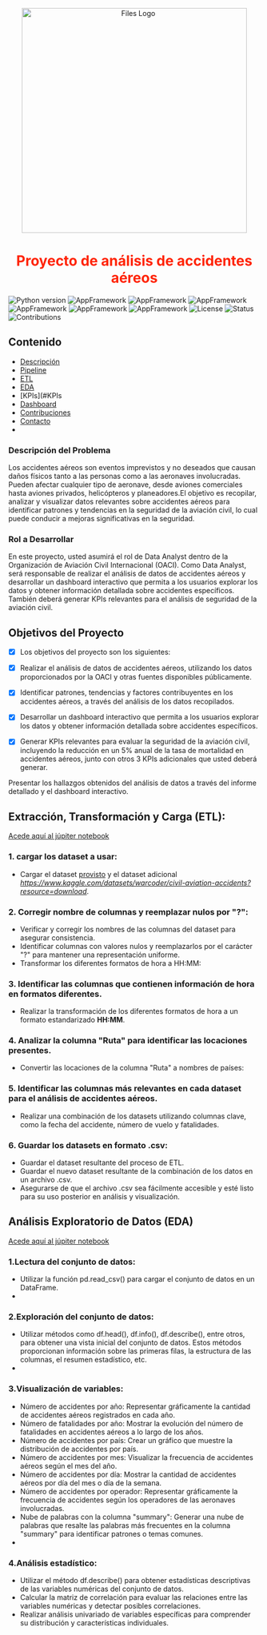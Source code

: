 <p align="center">
  <img alt="Files Logo" src="https://github.com/caozrich/AviationIncidentDashboard/assets/34092193/d0356121-de8c-430f-ba92-bf7fc54616f8" width="450" />
  <h1 align=center style="color: #FF2403">Proyecto de análisis de accidentes aéreos</h1>
</p>

![Python version](https://img.shields.io/badge/Python-3.11.0-lightgrey) ![AppFramework](https://img.shields.io/badge/libs-pandas-blue) ![AppFramework](https://img.shields.io/badge/-streamlit-yellow) ![AppFramework](https://img.shields.io/badge/-matplotlib-red) ![AppFramework](https://img.shields.io/badge/-seaborn-orange) ![AppFramework](https://img.shields.io/badge/-sqlite3-blue) ![AppFramework](https://img.shields.io/badge/-prophet-green) ![License](https://img.shields.io/badge/License-MIT-orange)
![Status](https://img.shields.io/badge/Status-Active-brightgreen) ![Contributions](https://img.shields.io/badge/Contributions-Welcome-green)

## Contenido
- [Descripción](#Descripción)
- [Pipeline](#Pipeline)
- [ETL](#Extracción-Transformación-y-Carga-ETL)
- [EDA](#Análisis-Exploratorio-de-Datos-EDA)
- [KPIs](#KPIs
- [Dashboard](#Dashboard)
- [Contribuciones](#Contribuciones)
- [Contacto](#Contacto)
- 
### Descripción del Problema
Los accidentes aéreos son eventos imprevistos y no deseados que causan daños físicos tanto a las personas como a las aeronaves involucradas. Pueden afectar cualquier tipo de aeronave, desde aviones comerciales hasta aviones privados, helicópteros y planeadores.El objetivo es recopilar, analizar y visualizar datos relevantes sobre accidentes aéreos para identificar patrones y tendencias en la seguridad de la aviación civil, lo cual puede conducir a mejoras significativas en la seguridad.

### Rol a Desarrollar
En este proyecto, usted asumirá el rol de Data Analyst dentro de la Organización de Aviación Civil Internacional (OACI). Como Data Analyst, será responsable de realizar el análisis de datos de accidentes aéreos y desarrollar un dashboard interactivo que permita a los usuarios explorar los datos y obtener información detallada sobre accidentes específicos. También deberá generar KPIs relevantes para el análisis de seguridad de la aviación civil.

## Objetivos del Proyecto

- [x]  Los objetivos del proyecto son los siguientes:

- [x] Realizar el análisis de datos de accidentes aéreos, utilizando los datos proporcionados por la OACI y otras fuentes disponibles públicamente.

- [x] Identificar patrones, tendencias y factores contribuyentes en los accidentes aéreos, a través del análisis de los datos recopilados.

- [x] Desarrollar un dashboard interactivo que permita a los usuarios explorar los datos y obtener información detallada sobre accidentes específicos.

- [x] Generar KPIs relevantes para evaluar la seguridad de la aviación civil, incluyendo la reducción en un 5% anual de la tasa de mortalidad en accidentes aéreos, junto con otros 3 KPIs adicionales que usted deberá generar.

Presentar los hallazgos obtenidos del análisis de datos a través del informe detallado y el dashboard interactivo.

## Extracción, Transformación y Carga (ETL):

[Acede aquí al júpiter notebook](https://github.com/caozrich/AviationIncidentDashboard/blob/main/ETL.ipynb)

### 1. cargar los dataset a usar:
- Cargar el dataset [provisto](https://github.com/caozrich/AviationIncidentDashboard/blob/main/data/AccidentesAviones.csv)  y el   dataset adicional _https://www.kaggle.com/datasets/warcoder/civil-aviation-accidents?resource=download_.

### 2. Corregir nombre de columnas y reemplazar nulos por "?":
- Verificar y corregir los nombres de las columnas del dataset para asegurar consistencia.
- Identificar columnas con valores nulos y reemplazarlos por el carácter "?" para mantener una representación uniforme.
- Transformar los diferentes formatos de hora a HH:MM:

### 3. Identificar las columnas que contienen información de hora en formatos diferentes.
- Realizar la transformación de los diferentes formatos de hora a un formato estandarizado **HH:MM**.

### 4. Analizar la columna "Ruta" para identificar las locaciones presentes.
- Convertir las locaciones de la columna "Ruta" a nombres de países:

### 5. Identificar las columnas más relevantes en cada dataset para el análisis de accidentes aéreos.
- Realizar una combinación de los datasets utilizando columnas clave, como la fecha del accidente, número de vuelo y fatalidades.

### 6. Guardar los datasets en formato .csv:
- Guardar el dataset resultante del proceso de ETL.
- Guardar el nuevo dataset resultante de la combinación de los datos en un archivo .csv.
- Asegurarse de que el archivo .csv sea fácilmente accesible y esté listo para su uso posterior en análisis y visualización.

## Análisis Exploratorio de Datos (EDA)
[Acede aquí al júpiter notebook](https://github.com/caozrich/AviationIncidentDashboard/blob/main/EDA.ipynb)

### 1.Lectura del conjunto de datos:
- Utilizar la función pd.read_csv() para cargar el conjunto de datos en un DataFrame. 
- 
### 2.Exploración del conjunto de datos:
- Utilizar métodos como df.head(), df.info(), df.describe(), entre otros, para obtener una vista inicial del conjunto de datos. Estos métodos proporcionan información sobre las primeras filas, la estructura de las columnas, el resumen estadístico, etc.
- 
### 3.Visualización de variables:
- Número de accidentes por año: Representar gráficamente la cantidad de accidentes aéreos registrados en cada año.
- Número de fatalidades por año: Mostrar la evolución del número de fatalidades en accidentes aéreos a lo largo de los años.
- Número de accidentes por país: Crear un gráfico que muestre la distribución de accidentes por país.
- Número de accidentes por mes: Visualizar la frecuencia de accidentes aéreos según el mes del año.
- Número de accidentes por día: Mostrar la cantidad de accidentes aéreos por día del mes o día de la semana.
- Número de accidentes por operador: Representar gráficamente la frecuencia de accidentes según los operadores de las aeronaves involucradas.
- Nube de palabras con la columna "summary": Generar una nube de palabras que resalte las palabras más frecuentes en la columna "summary" para identificar patrones o temas comunes.
- 
### 4.Análisis estadístico:
- Utilizar el método df.describe() para obtener estadísticas descriptivas de las variables numéricas del conjunto de datos.
- Calcular la matriz de correlación para evaluar las relaciones entre las variables numéricas y detectar posibles correlaciones.
- Realizar análisis univariado de variables específicas para comprender su distribución y características individuales.
